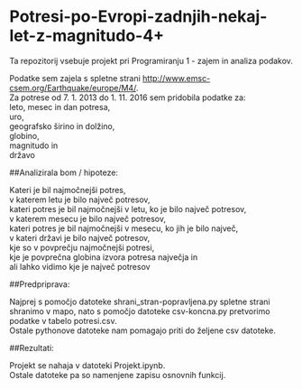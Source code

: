 # Potresi-po-Evropi-zadnjih-nekaj-let-z-magnitudo-4+

Ta repozitorij vsebuje projekt pri Programiranju 1 - zajem in analiza podakov.

Podatke sem zajela s spletne strani http://www.emsc-csem.org/Earthquake/europe/M4/.  
Za potrese od 7. 1. 2013 do 1. 11. 2016 sem pridobila podatke za:  
leto, mesec in dan potresa,  
uro,  
geografsko širino in dolžino,  
globino,  
magnitudo in  
državo

##Analizirala bom / hipoteze: 

Kateri je bil najmočnejši potres,  
v katerem letu je bilo največ potresov,  
kateri potres je bil najmočnejši v letu, ko je bilo največ potresov,  
v katerem mesecu je bilo največ potresov,  
kateri potres je bil najmočnejši v mesecu, ko jih je bilo največ,  
v kateri državi je bilo največ potresov,  
kje so v povprečju najmočnejši potresi,  
kje je povprečna globina izvora potresa največja in  
ali lahko vidimo kje je največ potresov

##Predpriprava:

Najprej s pomočjo datoteke shrani_stran-popravljena.py spletne strani shranimo v mapo, nato s pomočjo datoteke csv-koncna.py  pretvorimo podatke v tabelo potresi.csv.  
Ostale pythonove datoteke nam pomagajo priti do željene csv datoteke.

##Rezultati:

Projekt se nahaja v datoteki Projekt.ipynb.  
Ostale datoteke pa so namenjene zapisu osnovnih funkcij.
